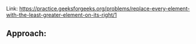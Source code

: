 Link: https://practice.geeksforgeeks.org/problems/replace-every-element-with-the-least-greater-element-on-its-right/1 

Approach:
- 